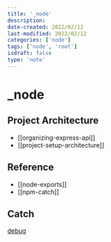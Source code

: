 ```yaml
---
title: '_node'
description:
date-created: 2022/02/12
last-modified: 2022/02/12
categories: ['node']
tags: ['node', 'root']
isdraft: false
type: 'note'
---
```


# \_node

## Project Architecture

- [[organizing-express-api]]
- [[project-setup-architecture]]

## Reference

- [[node-exports]]
- [[npm-catch]]

## Catch

[debug](https://www.npmjs.com/package/debug)
